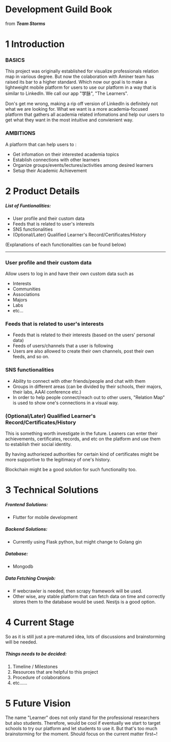 # Development Guild Book

from <b><i>Team Storms</i></b>



# 1 Introduction

### BASICS

This project was originally established for visualize professionals relation map in various degree. But now the colaboration with Aminer team has raised its bar to a higher standard. Which now our goal is to make a lightweight mobile platform for users to use our platform in a way that is similar to LinkedIn. We call our app "学脉", "The Learners".

Don's get me wrong, making a rip off version of LinkedIn is definitely not what we are looking for. What we want is a more academia-focused platform that gathers all academia related infomations and help our users to get what they want in the most intuitive and convienient way. 

### AMBITIONS

A platform that can help users to :

- Get infomation on their interested academia topics
- Establish connections with other learners
- Organize groups/events/lectures/activities among desired learners
- Setup their Academic Achievement



# 2 Product Details

##### List of Funtionalities:

- User profile and their custom data
- Feeds that is related to user's interests
- SNS functionalities
- (Optional/Later) Qualified Learner's Record/Certificates/History

(Explanations of each functionalities can be found below)

----

### User profile and their custom data

Allow users to log in and have their own custom data such as
- Interests
- Communities
- Associations
- Majors
- Labs
- etc...

### Feeds that is related to user's interests

- Feeds that is related to their interests (based on the users' personal data)
- Feeds of users/channels that a user is following
- Users are also allowed to create their own channels, post their own feeds, and so on.

### SNS functionalities

- Ability to connect with other friends/people and chat with them
- Groups in different areas (can be divided by their schools, their majors, their labs, AAAI conference etc.)
- In order to help people connect/reach out to other users, "Relation Map" is used to show one's connections in a visual way.

### (Optional/Later) Qualified Learner's Record/Certificates/History

This is something worth investigate in the future. Leaners can enter their achievements, certificates, records, and etc on the platform and use them to establish their social identity.

By having authoriezed authorities for certain kind of certificates might be more supportive to the legitimacy of one's history.

Blockchain might be a good solution for such functionality too.



# 3 Technical Solutions

##### Frontend Solutions:

- Flutter for mobile development

##### Backend Solutions:

- Currently using Flask python, but might change to Golang gin

##### Database:

- Mongodb

##### Data Fetching Cronjob:

- If webcrawler is needed, then scrapy framework will be used. 
- Other wise, any stable platform that can fetch data on time and correctly stores them to the database would be used. Nestjs is a good option.



# 4 Current Stage

So as it is still just a pre-matured idea, lots of discussions and brainstorming will be needed. 

##### Things needs to be decided:

1. Timeline / Milestones
2. Resources that are helpful to this project
3. Procedure of colaborations
4. etc......



# 5 Future Vision

The name "Learner" does not only stand for the professional researchers but also students. Therefore, would be cool if eventually we start to target schools to try our platform and let students to use it. But that's too much brainstorming for the moment. Should focus on the current matter first~!
